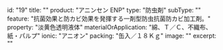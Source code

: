id: "19"
title: ""
product: "アニンセン ENP"
type: "防虫剤"
subType: ""
feature: "抗菌効果と防カビ効果を発揮する一剤型防虫抗菌防カビ加工剤。"
property: "淡黄色透明液体"
materialOrApplication: "綿、Ｔ／Ｃ、不織布、紙・パルプ"
ionic: "アニオン"
packing: "缶入／１８Ｋｇ"
image: ""
excerpt: ""